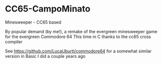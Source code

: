 # CC65-CampoMinato
Minesweeper - CC65 based

By popular demand (by me!), a remake of the evergreen minesweeper game for the evergreen Commodore 64
This time in C thanks to the cc65 cross compiler

See https://github.com/LucaUburti/commodore64 for a somewhat similar version in Basic I did a couple years ago
